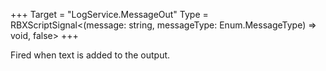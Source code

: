 +++
Target = "LogService.MessageOut"
Type = RBXScriptSignal<(message: string, messageType: Enum.MessageType) => void, false>
+++

Fired when text is added to the output.